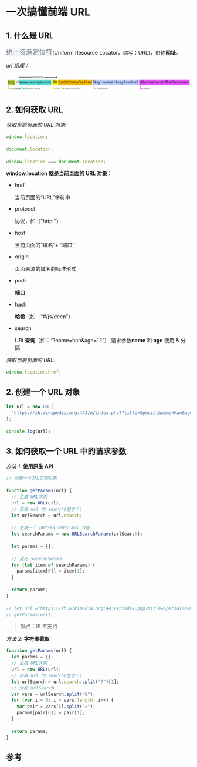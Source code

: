 # 一次搞懂前端 URL

## 1. 什么是 URL

<code style="color: #708090; background-color: #F5F5F5; font-size: 18px">统一资源定位符</code>(Uniform Resource Locator，缩写：URL)，俗称**网址**。

_url 组成：_

![url组成](../img/synthesize_url.png)

## 2. 如何获取 URL

_获取当前页面的 URL 对象:_

```js
window.location;

document.location;

window.location === document.location;
```

**window.location 就是当前页面的 URL 对象：**

- href

  当前页面的“URL”字符串

- protocol

  协议，如（"http:"）

- host

  当前页面的“域名”+ “端口”

- origin

  页面来源的域名的标准形式

- port:

  **端口**

- hash

  **哈希**（如：“#/js/deep”）

- search

  URL**查询**（如：“?name=han&age=12”）,请求参数**name** 和 **age** 使用 & 分隔

_获取当前页面的 URL:_

```js
window.location.href;
```

## 2. 创建一个 URL 对象

```js
let url = new URL(
  "https://zh.wikipedia.org:443/w/index.php??title=Special&name=Han&age=18#1234"
);

console.log(url);
```

## 3. 如何获取一个 URL 中的请求参数

_方法 1_: **使用原生 API**

```js
// 创建一个URL实例对象

function getParams(url) {
  // 生成 URL实例
  url = new URL(url);
  // 获取 url 的 search(包含？)
  let urlSearch = url.search;

  // 生成一个 URLSearchParams 对象
  let searchParams = new URLSearchParams(urlSearch);

  let params = {};

  // 遍历 searchParams
  for (let item of searchParams) {
    params[item[0]] = item[1];
  }

  return params;
}

// let url ="https://zh.wikipedia.org:443/w/index.php?title=Special&name=Han&age=18#1234";
// getParams(url);
```

> 缺点：IE 不支持

_方法 2_: **字符串截取**

```js
function getParams(url) {
  let params = {};
  // 生成 URL实例
  url = new URL(url);
  // 获取 url 的 search(包含？)
  let urlSearch = url.search.split("?")[1];
  // 分割 urlSearch
  var vars = urlSearch.split("&");
  for (var i = 0; i < vars.length; i++) {
    var pair = vars[i].split("=");
    params[pair[0]] = pair[1];
  }

  return params;
}
```

## 参考
